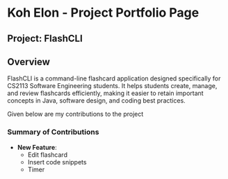 # Koh Elon - Project Portfolio Page

## Project: FlashCLI
## Overview
FlashCLI is a command-line flashcard application designed specifically for CS2113 Software Engineering students. It helps students create, manage, and review flashcards efficiently, making it easier to retain important concepts in Java, software design, and coding best practices.

Given below are my contributions to the project
### Summary of Contributions
- **New Feature**:
    - Edit flashcard
    - Insert code snippets
    - Timer